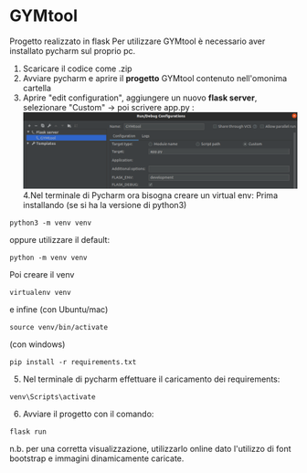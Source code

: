 # GYMtool
Progetto realizzato in flask
Per utilizzare GYMtool è necessario aver installato pycharm sul proprio pc.
1. Scaricare il codice come .zip 
2. Avviare pycharm e aprire il **progetto** GYMtool contenuto nell'omonima cartella
3. Aprire "edit configuration", aggiungere un nuovo **flask server**, selezionare "Custom" -> poi scrivere app.py :
![alt text](https://github.com/sergiosolmonte/GYMtool/blob/main/custom.png?raw=true)
4.Nel terminale di Pycharm ora bisogna creare un virtual env:
Prima installando (se si ha la versione di python3)
```
python3 -m venv venv
```
oppure utilizzare il default:
```
python -m venv venv
```
Poi creare il venv
```
virtualenv venv
```
e infine 
(con Ubuntu/mac)
```
source venv/bin/activate
```
(con windows)
```
pip install -r requirements.txt
```
5. Nel terminale di pycharm effettuare il caricamento dei requirements:
```
venv\Scripts\activate
```
6. Avviare il progetto con il comando:
```
flask run
```

n.b. per una corretta visualizzazione, utilizzarlo online dato l'utilizzo di font bootstrap e immagini dinamicamente caricate.
